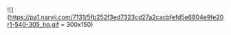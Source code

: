 ![](https://pa1.narvii.com/7131/5fb252f3ed7323cd27a2cacbfefd5e6804e9fe20r1-540-305_hq.gif = 300x150)
